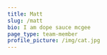 ```yaml
---
title: Matt
slug: /matt
bio: I am dope sauce mcgee
page_type: team-member
profile_picture: /img/cat.jpg
---
```


